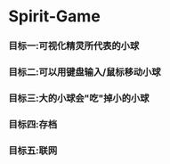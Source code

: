 # Spirit-Game
### 目标一:可视化精灵所代表的小球

### 目标二:可以用键盘输入/鼠标移动小球

### 目标三:大的小球会"吃"掉小的小球

### 目标四:存档

### 目标五:联网
